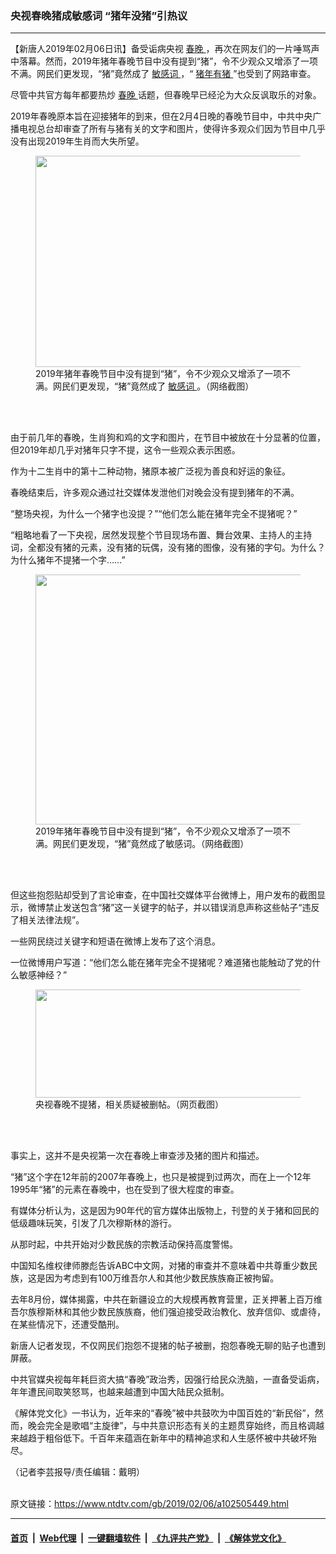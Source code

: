 ### 央视春晚猪成敏感词  “猪年没猪”引热议
------------------------

<div class="post_content">
 <p>
  【新唐人2019年02月06日讯】备受诟病央视
  <a href="https://www.ntdtv.com/gb/春晚.htm">
   春晚
  </a>
  ，再次在网友们的一片唾骂声中落幕。然而，2019年猪年春晚节目中没有提到“猪”，令不少观众又增添了一项不满。网民们更发现，“猪”竟然成了
  <a href="https://www.ntdtv.com/gb/敏感词.htm">
   敏感词
  </a>
  ，“
  <a href="https://www.ntdtv.com/gb/猪年有猪.htm">
   猪年有猪
  </a>
  ”也受到了网路审查。
 </p>
 <p>
  尽管中共官方每年都要热炒
  <a href="https://www.ntdtv.com/gb/春晚.htm">
   春晚
  </a>
  话题，但春晚早已经沦为大众反讽取乐的对象。
 </p>
 <p>
  2019年春晚原本旨在迎接猪年的到来，但在2月4日晚的春晚节目中，中共中央广播电视总台却审查了所有与猪有关的文字和图片，使得许多观众们因为节目中几乎没有出现2019年生肖而大失所望。
 </p>
 <figure class="wp-caption alignnone" id="attachment_102505456" style="max-width: 600px">
  <a href="https://www.ntdtv.com/assets/uploads/2019/02/d79cdec8b9df7425ec24b06da5a28145.jpg">
   <img alt="" class="size-medium wp-image-102505456" height="338" src="https://www.ntdtv.com/assets/uploads/2019/02/d79cdec8b9df7425ec24b06da5a28145-600x338.jpg" width="600"/>
  </a>
  <br/><figcaption class="wp-caption-text">
   2019年猪年春晚节目中没有提到“猪”，令不少观众又增添了一项不满。网民们更发现，“猪”竟然成了
   <a href="https://www.ntdtv.com/gb/敏感词.htm">
    敏感词
   </a>
   。（网络截图）
  </figcaption><br/>
 </figure><br/>
 <p>
  由于前几年的春晚，生肖狗和鸡的文字和图片，在节目中被放在十分显著的位置，但2019年却几乎对猪年只字不提，这令一些观众表示困惑。
 </p>
 <p>
  作为十二生肖中的第十二种动物，猪原本被广泛视为善良和好运的象征。
 </p>
 <p>
  春晚结束后，许多观众通过社交媒体发泄他们对晚会没有提到猪年的不满。
 </p>
 <p>
  “整场央视，为什么一个猪字也没提？”“他们怎么能在猪年完全不提猪呢？”
 </p>
 <p>
  “粗略地看了一下央视，居然发现整个节目现场布置、舞台效果、主持人的主持词，全都没有猪的元素，没有猪的玩偶，没有猪的图像，没有猪的字句。为什么？为什么猪年不提猪一个字……”
 </p>
 <figure class="wp-caption alignnone" id="attachment_102505457" style="max-width: 600px">
  <a href="https://www.ntdtv.com/assets/uploads/2019/02/Unknown-600x400.jpg">
   <img alt="" class="size-medium wp-image-102505457" height="400" src="https://www.ntdtv.com/assets/uploads/2019/02/Unknown-600x400-600x400.jpg" width="600"/>
  </a>
  <br/><figcaption class="wp-caption-text">
   2019年猪年春晚节目中没有提到“猪”，令不少观众又增添了一项不满。网民们更发现，“猪”竟然成了敏感词。（网络截图）
  </figcaption><br/>
 </figure><br/>
 <p>
  但这些抱怨贴却受到了言论审查，在中国社交媒体平台微博上，用户发布的截图显示，微博禁止发送包含“猪”这一关键字的帖子，并以错误消息声称这些帖子“违反了相关法律法规”。
 </p>
 <p>
  一些网民绕过关键字和短语在微博上发布了这个消息。
 </p>
 <p>
  一位微博用户写道：“他们怎么能在猪年完全不提猪呢？难道猪也能触动了党的什么敏感神经？”
 </p>
 <figure class="wp-caption alignnone" id="attachment_102505459" style="max-width: 440px">
  <a href="https://www.ntdtv.com/assets/uploads/2019/02/775b2442gy1fzvrwmzq2qj20u00bswfx.jpg">
   <img alt="" class="size-full wp-image-102505459" height="173" src="https://www.ntdtv.com/assets/uploads/2019/02/775b2442gy1fzvrwmzq2qj20u00bswfx.jpg" width="440"/>
  </a>
  <br/><figcaption class="wp-caption-text">
   央视春晚不提猪，相关质疑被删帖。（网页截图）
  </figcaption><br/>
 </figure><br/>
 <p>
  事实上，这并不是央视第一次在春晚上审查涉及猪的图片和描述。
 </p>
 <p>
  “猪”这个字在12年前的2007年春晚上，也只是被提到过两次，而在上一个12年1995年“猪”的元素在春晚中，也在受到了很大程度的审查。
 </p>
 <p>
  有媒体分析认为，这是因为90年代的官方媒体出版物上，刊登的关于猪和回民的低级趣味玩笑，引发了几次穆斯林的游行。
 </p>
 <p>
  从那时起，中共开始对少数民族的宗教活动保持高度警惕。
 </p>
 <p>
  中国知名维权律师滕彪告诉ABC中文网，对猪的审查并不意味着中共尊重少数民族，这是因为考虑到有100万维吾尔人和其他少数民族族裔正被拘留。
 </p>
 <p>
  去年8月份，媒体揭露，中共在新疆设立的大规模再教育营里，正关押著上百万维吾尔族穆斯林和其他少数民族族裔，他们强迫接受政治教化、放弃信仰、或虐待，在某些情况下，还遭受酷刑。
 </p>
 <p>
  新唐人记者发现，不仅网民们抱怨不提猪的帖子被删，抱怨春晚无聊的贴子也遭到屏蔽。
 </p>
 <p>
  中共官媒央视每年耗巨资大搞“春晚”政治秀，因强行给民众洗脑，一直备受诟病，年年遭民间取笑怒骂，也越来越遭到中国大陆民众抵制。
 </p>
 <p>
  《解体党文化》一书认为，近年来的“春晚”被中共鼓吹为中国百姓的“新民俗”，然而，晚会完全是歌唱“主旋律”，与中共意识形态有关的主题贯穿始终，而且格调越来越趋于粗俗低下。千百年来蕴涵在新年中的精神追求和人生感怀被中共破坏殆尽。
 </p>
 <p>
  （记者李芸报导/责任编辑：戴明）
 </p>
 <div class="single_ad">
 </div>
</div>

<br/>原文链接：https://www.ntdtv.com/gb/2019/02/06/a102505449.html


------------------------
#### [首页](https://github.com/gfw-breaker/banned-news/blob/master/README.md) &nbsp;|&nbsp; [Web代理](https://github.com/labour-camp/helloworld) &nbsp;|&nbsp; [一键翻墙软件](https://github.com/gfw-breaker/nogfw/blob/master/README.md) &nbsp;|&nbsp; [《九评共产党》](https://github.com/gfw-breaker/9ping.md/blob/master/README.md#九评之一评共产党是什么) &nbsp;|&nbsp; [《解体党文化》](https://github.com/gfw-breaker/jtdwh.md/blob/master/README.md#绪论)

